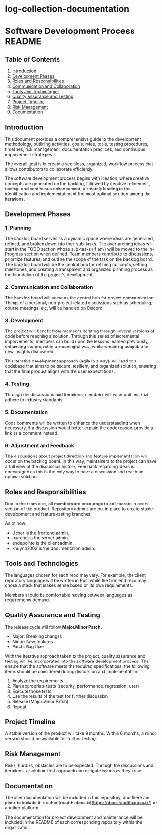 # log-collection-documentation
# Software Development Process README

## Table of Contents

1. [Introduction](#introduction)
2. [Development Phases](#development-phases)
3. [Roles and Responsibilities](#roles-and-responsibilities)
4. [Communication and Collaboration](#communication-and-collaboration)
5. [Tools and Technologies](#tools-and-technologies)
6. [Quality Assurance and Testing](#quality-assurance-and-testing)
7. [Project Timeline](#project-timeline)
8. [Risk Management](#risk-management)
9. [Documentation](#documentation)

## Introduction

This document provides a comprehensive guide to the development methodology, 
outlining activities, goals, roles, tools, testing procedures, timelines, 
risk management, documentation practices, and continuous improvement strategies.

The overall goal is to create a seemless, organized, workflow process that allows 
contributors to collaborate efficiently.

The software development process begins with ideation, where creative concepts
are generated on the backlog, followed by iterative refinement, testing, and
continuous enhancement, ultimately leading to the identification and
implementation of the most optimal solution among the iterations.

## Development Phases

### 1. Planning
The backlog board serves as a dynamic space where ideas are generated, refined,
and broken down into their sub-tasks. The over-arching ideas will start in the
TODO section whose sub-tasks (if any) will be moved to the In-Progress section
when defined. Team members contribute to discussions, prioritize features, and
outline the scope of the task on the backlog board. The backlog board will be the
central hub for refining concepts, setting milestones, and creating a transparent
and organized planning process as the foundation of the project's development.

### 2. Communication and Collaboration
The backlog board will serve as the central hub for project communication. Things
of a personal, non-project related discussions such as scheduling, course
meetings, etc, will be handled on Discord.

### 3. Development
The project will benefit from members iterating through several versions of code
before reaching a solution. Through this series of incremental improvements,
members can build upon the lessons learned previously, enhancing the project in a
meaningful way, while remaining adaptible to new insights discovered.

This iterative development approach (agile in a way), will lead to a codebase
that aims to be secure, resilient, and organized solution, ensuring that the
final product aligns with the user expectations.

### 4. Testing 
Through the discussions and iterations, members will write unit test that adhere
to industry standards.

### 5. Documentation
Code comments will be written to enhance the understanding when necessary.
If a discussion would better explain the code reason, provide a link as a comment
instead.

### 6. Adjustment and Feedback
The discussions about project direction and feature implementation will occur 
on the backlog board. In this way, maintainers to the project can have a full
view of the discussion history. Feedback regarding ideas is encouraged as this is
the only way to have a discussion and reach an optimal solution.

## Roles and Responsibilities

Due to the team size, all members are encourage to collabarate in every section
of the product. Repository admins are put in place to create stable development
and feature-testing branches.

As of now:
- Jicxer is the frontend admin.
- murchej is the server admin.
- endepointe is the client admin.
- khuynh2002 is the documentation admin.

## Tools and Technologies

The languages chosen for each repo may vary. For example, the client repository
language will be written in Rust while the frontend repo may chose a stack that
makes sense based on its own requirements.

Members should be comfortable moving between languages as requirements demand.

## Quality Assurance and Testing

The release cycle will follow **Major.Minor.Patch.**
- Major: Breaking changes
- Minor: New features
- Patch: Bug fixes

With the iterative approach taken to the project, quality assurance and testing
will be incorporated into the software development process. The ensure that the
software meets the required specifications, the following items should be
considered during discussion and implementation:

1. Analyze the requirements
2. Plan appropriate tests (security, performance, regression, user)
3. Execute those tests
4. Use the results of the test for further discussion
5. Release (Major.Minor.Patch) 
6. Repeat

## Project Timeline

A stable version of the product will take 9 months. Within 6 months, a minor
version should be available for further testing.

## Risk Management

Risks, hurdles, obstacles are to be expected. Through the discussions and
iterations, a solution-first approach can mitigate issues as they arise.

## Documentation

The user documentation will be included in this repository, and there are plans
to include it in either (readthedocs.io)[https://docs.readthedocs.io/] or another
platform.

The documentation for project development and maintenance will be included in the
README of each corresponding repository within the organization.

